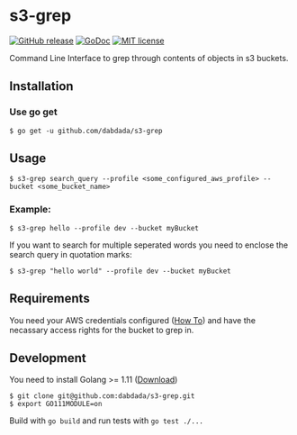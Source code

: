 # s3-grep

[![GitHub release](https://img.shields.io/github/release/dabdada/s3-grep.svg?style=flat-square)](https://github.com/dabdada/s3-grep/releases)
[![GoDoc](https://godoc.org/github.com/dabdada/s3-grep?status.svg)](https://godoc.org/github.com/dabdada/s3-grep)
[![MIT license](https://img.shields.io/github/license/dabdada/s3-grep.svg?style=flat-square)](https://github.com/dabdada/s3-grep/blob/master/LICENSE)


Command Line Interface to grep through contents of objects in s3 buckets.

## Installation

### Use go get

    $ go get -u github.com/dabdada/s3-grep

## Usage

    $ s3-grep search_query --profile <some_configured_aws_profile> --bucket <some_bucket_name>

### Example:

    $ s3-grep hello --profile dev --bucket myBucket

If you want to search for multiple seperated words you need to enclose the search query in quotation marks:

    $ s3-grep "hello world" --profile dev --bucket myBucket

## Requirements

You need your AWS credentials configured ([How To](https://docs.aws.amazon.com/sdk-for-java/v1/developer-guide/setup-credentials.html)) and have the necassary access rights for the bucket to grep in.

## Development

You need to install Golang >= 1.11 ([Download](https://golang.org/dl/))

    $ git clone git@github.com:dabdada/s3-grep.git
    $ export GO111MODULE=on

Build with `go build` and run tests with `go test ./...`
